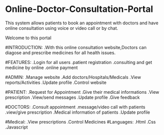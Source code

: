 # Online-Doctor-Consultation-Portal
This system allows patients to book an appointment with doctors and have online consultation using voice or video call or by chat.

Welcome to this portal

#INTRODUCTION:
 .With this online consultation website,Doctors can diagose and prescribe medicines for all health issues.

#FEATURES:
 .Login for all users
 .patient registration
 .consulting and get medicine by online
 .online payment

#ADMIN:
 .Manage website
 .Add doctors/Hospitals/Medicals
 .View reports/Activities
 .Update profile
 .Control website
 
#PATIENT:
 .Request for Appointment
 .Give their medical informations
 .View prescription
 .View/send messages
 .Update profile
 .Give feedback
 
#DOCTORS:
 .Consult appointment
 .message/video call with patients
 .view/give prescription
 .Medical information of patients
 .Update profile
 
#Medical:
 .View prescriptions
 .Control Medicines
#Languages:
 .Html
 .Css
 .Javascript
 
